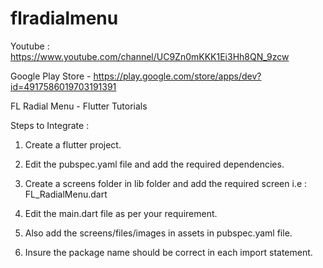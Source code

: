 # flradialmenu

Youtube : https://www.youtube.com/channel/UC9Zn0mKKK1Ei3Hh8QN_9zcw

Google Play Store - https://play.google.com/store/apps/dev?id=4917586019703191391

FL Radial Menu - Flutter Tutorials

Steps to Integrate : 
1. Create a flutter project.

2. Edit the pubspec.yaml file and add the required dependencies.
  
3. Create a screens folder in lib folder and add the required screen i.e : FL_RadialMenu.dart

4. Edit the main.dart file as per your requirement.

5. Also add the screens/files/images in assets in pubspec.yaml file.

6. Insure the package name should be correct in each import statement.
